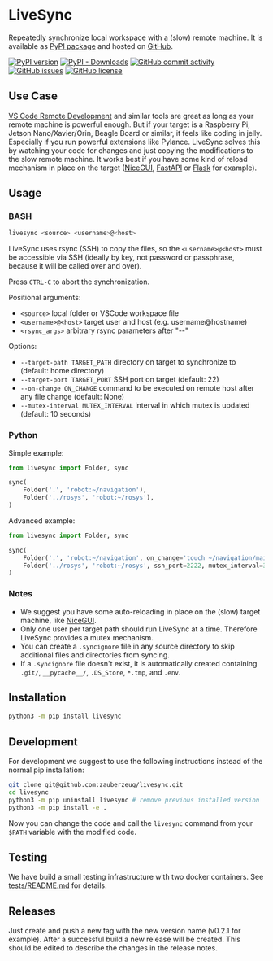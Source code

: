 # LiveSync

Repeatedly synchronize local workspace with a (slow) remote machine.
It is available as [PyPI package](https://pypi.org/project/livesync/) and hosted on [GitHub](https://github.com/zauberzeug/livesync).

[![PyPI version](https://badge.fury.io/py/livesync.svg)](https://pypi.org/project/livesync/)
[![PyPI - Downloads](https://img.shields.io/pypi/dm/livesync)](https://pypi.org/project/livesync/)
[![GitHub commit activity](https://img.shields.io/github/commit-activity/m/zauberzeug/livesync)](https://github.com/zauberzeug/livesync/graphs/commit-activity)
[![GitHub issues](https://img.shields.io/github/issues/zauberzeug/livesync)](https://github.com/zauberzeug/livesync/issues)
[![GitHub license](https://img.shields.io/github/license/zauberzeug/livesync)](https://github.com/zauberzeug/livesync/blob/main/LICENSE)

## Use Case

[VS Code Remote Development](https://code.visualstudio.com/docs/remote/remote-overview) and similar tools are great as long as your remote machine is powerful enough.
But if your target is a Raspberry Pi, Jetson Nano/Xavier/Orin, Beagle Board or similar, it feels like coding in jelly.
Especially if you run powerful extensions like Pylance.
LiveSync solves this by watching your code for changes and just copying the modifications to the slow remote machine.
It works best if you have some kind of reload mechanism in place on the target ([NiceGUI](https://nicegui.io), [FastAPI](https://fastapi.tiangolo.com/) or [Flask](https://flask.palletsprojects.com/) for example).

## Usage

### BASH

```bash
livesync <source> <username>@<host>
```

LiveSync uses rsync (SSH) to copy the files, so the `<username>@<host>` must be accessible via SSH (ideally by key, not password or passphrase, because it will be called over and over).

Press `CTRL-C` to abort the synchronization.

Positional arguments:

- `<source>`
  local folder or VSCode workspace file
- `<username>@<host>`
  target user and host (e.g. username@hostname)
- `<rsync_args>`
  arbitrary rsync parameters after "--"

Options:

- `--target-path TARGET_PATH`
  directory on target to synchronize to (default: home directory)
- `--target-port TARGET_PORT`
  SSH port on target (default: 22)
- `--on-change ON_CHANGE`
  command to be executed on remote host after any file change (default: None)
- `--mutex-interval MUTEX_INTERVAL`
  interval in which mutex is updated (default: 10 seconds)

### Python

Simple example:

```py
from livesync import Folder, sync

sync(
	Folder('.', 'robot:~/navigation'),
	Folder('../rosys', 'robot:~/rosys'),
)
```

Advanced example:

```py
from livesync import Folder, sync

sync(
	Folder('.', 'robot:~/navigation', on_change='touch ~/navigation/main.py'),
	Folder('../rosys', 'robot:~/rosys', ssh_port=2222, mutex_interval=30).rsync_args(add='-L', remove='--checksum'),
)
```

### Notes

- We suggest you have some auto-reloading in place on the (slow) target machine, like [NiceGUI](https://nicegui.io).
- Only one user per target path should run LiveSync at a time. Therefore LiveSync provides a mutex mechanism.
- You can create a `.syncignore` file in any source directory to skip additional files and directories from syncing.
- If a `.syncignore` file doesn't exist, it is automatically created containing `.git/`, `__pycache__/`, `.DS_Store`, `*.tmp`, and `.env`.

## Installation

```bash
python3 -m pip install livesync
```

## Development

For development we suggest to use the following instructions instead of the normal pip installation:

```bash
git clone git@github.com:zauberzeug/livesync.git
cd livesync
python3 -m pip uninstall livesync # remove previous installed version
python3 -m pip install -e .
```

Now you can change the code and call the `livesync` command from your `$PATH` variable with the modified code.

## Testing

We have build a small testing infrastructure with two docker containers.
See [tests/README.md](https://github.com/zauberzeug/livesync/blob/main/tests/README.md) for details.

## Releases

Just create and push a new tag with the new version name (v0.2.1 for example).
After a successful build a new release will be created.
This should be edited to describe the changes in the release notes.
